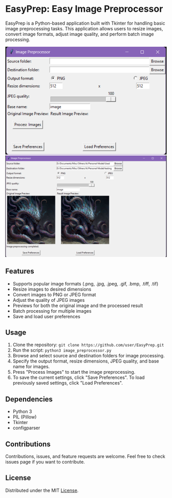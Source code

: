 # EasyPrep: Easy Image Preprocessor

EasyPrep is a Python-based application built with Tkinter for handling basic image preprocessing tasks. This application allows users to resize images, convert image formats, adjust image quality, and perform batch image processing.

![EasyPrep Interface](./interface.png)
![./finished_job.png](https://github.com/ElderBrainTV/EasyPrep-Easy-Image-Preprocessor/blob/b6f6cea45c37037b6770b211693cef1823563319/finished%20job.png)
## Features

- Supports popular image formats (.png, .jpg, .jpeg, .gif, .bmp, .tiff, .tif)
- Resize images to desired dimensions
- Convert images to PNG or JPEG format
- Adjust the quality of JPEG images
- Previews for both the original image and the processed result
- Batch processing for multiple images
- Save and load user preferences

## Usage

1. Clone the repository: `git clone https://github.com/user/EasyPrep.git`
2. Run the script: `python3 image_preprocessor.py`
3. Browse and select source and destination folders for image processing.
4. Specify the output format, resize dimensions, JPEG quality, and base name for images.
5. Press "Process Images" to start the image preprocessing.
6. To save the current settings, click "Save Preferences". To load previously saved settings, click "Load Preferences".

## Dependencies

- Python 3
- PIL (Pillow)
- Tkinter
- configparser

## Contributions

Contributions, issues, and feature requests are welcome. Feel free to check issues page if you want to contribute.

## License

Distributed under the MIT [License](LICENSE).
